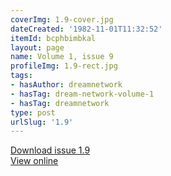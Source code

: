 ```yaml
---
coverImg: 1.9-cover.jpg
dateCreated: '1982-11-01T11:32:52'
itemId: bcphbimbkal
layout: page
name: Volume 1, issue 9
profileImg: 1.9-rect.jpg
tags:
- hasAuthor: dreamnetwork
- hasTag: dream-network-volume-1
- hasTag: dreamnetwork
type: post
urlSlug: '1.9'
---
```

<a href="../files/pdfs/Volume_1/1.9_Dream_Network_Bulletin_Vol.1_No.9_-_Pages_are_cut.pdf" download="">Download issue 1.9</a><br><a href="../files/pdfs/Volume_1/1.9_Dream_Network_Bulletin_Vol.1_No.9_-_Pages_are_cut.pdf">View online</a>